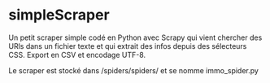 # simpleScraper

Un petit scraper simple codé en Python avec Scrapy qui vient chercher des URls dans un fichier texte et qui extrait des infos depuis des sélecteurs CSS. Export en CSV et encodage UTF-8. 

Le scraper est stocké dans /spiders/spiders/ et se nomme immo_spider.py
